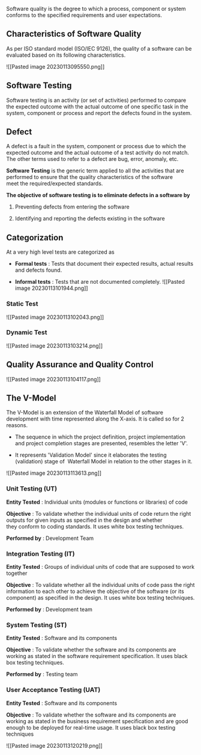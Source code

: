 Software quality is the degree to which a process, component or system conforms to the specified requirements and user expectations.

## Characteristics of Software Quality

As per ISO standard model (ISO/IEC 9126), the quality of a software can be evaluated based on its following characteristics.

![[Pasted image 20230113095550.png]]

## Software Testing

Software testing is an activity (or set of activities) performed to compare the expected outcome with the actual outcome of one specific task in the system, component or process and report the defects found in the system.

## Defect

A defect is a fault in the system, component or process due to which the expected outcome and the actual outcome of a test activity do not match.  
The other terms used to refer to a defect are bug, error, anomaly, etc.

**Software Testing** is the generic term applied to all the activities that are performed to ensure that the quality characteristics of the software meet the required/expected standards. 

**The objective of software testing is to eliminate defects in a software by**

1.  Preventing defects from entering the software
    
2.  Identifying and reporting the defects existing in the software

## Categorization

At a very high level tests are categorized as

-   **Formal tests** : Tests that document their expected results, actual results and defects found.
    
-   **Informal tests** : Tests that are not documented completely.
![[Pasted image 20230113101944.png]]

### Static Test
![[Pasted image 20230113102043.png]]

### Dynamic Test
![[Pasted image 20230113103214.png]]

## Quality Assurance and Quality Control

![[Pasted image 20230113104117.png]]

## The V-Model

The V-Model is an extension of the Waterfall Model of software development with time represented along the X-axis. It is called so for 2 reasons.

-   The sequence in which the project definition, project implementation and project completion stages are presented, resembles the letter 'V'.
    
-   It represents 'Validation Model' since it elaborates the testing (validation) stage of  Waterfall Model in relation to the other stages in it.

![[Pasted image 20230113113613.png]]

### Unit Testing (UT)

**Entity Tested** : Individual units (modules or functions or libraries) of code

**Objective** : To validate whether the individual units of code return the right outputs for given inputs as specified in the design and whether they conform to coding standards. It uses white box testing techniques.

**Performed by** : Development Team

### Integration Testing (IT)

**Entity Tested** : Groups of individual units of code that are supposed to work together

**Objective** : To validate whether all the individual units of code pass the right information to each other to achieve the objective of the software (or its component) as specified in the design. It uses white box testing techniques.

**Performed by** : Development team

### System Testing (ST)

**Entity Tested** : Software and its components

**Objective** : To validate whether the software and its components are working as stated in the software requirement specification. It uses black box testing techniques.

**Performed by** : Testing team

### User Acceptance Testing (UAT)

**Entity Tested** : Software and its components

**Objective** : To validate whether the software and its components are working as stated in the business requirement specification and are good enough to be deployed for real-time usage. It uses black box testing techniques

![[Pasted image 20230113120219.png]]